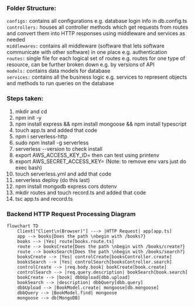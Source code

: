 
### Folder Structure:
```configs:``` contains all configurations e.g. database login info in db.config.ts<br>
```controllers:``` houses all controller methods which get requests from routes and convert them into HTTP responses using middleware and services as needed<br>
```middlewares:``` contains all middleware (software that lets software communicate with other software) in one place e.g. authentication<br>
```routes:``` single file for each logical set of routes e.g. routes for one type of resource, can be further broken down e.g. by versions of API<br>
```models:``` contains data models for database<br>
```services:``` contains all the business logic e.g. services to represent objects and methods to run queries on the database<br>

### Steps taken:
1. mkdir and cd
2. npm init -y
3. npm install express && npm install mongoose && npm install typescript
4. touch app.ts and added that code
5. npm i serverless-http
6. sudo npm install -g serverless
7. serverless --version to check install
8. export AWS_ACCESS_KEY_ID= then can test using printenv
9. export AWS_SECRET_ACCESS_KEY= (Note: to remove env vars just do exec bash)
10. touch serverless.yml and add that code
11. serverless deploy (do this last)
12. npm install mongodb express cors dotenv
13. mkdir routes and touch record.ts and added that code
14. tsc app.ts and record.ts

### Backend HTTP Request Processing Diagram
```mermaid
flowchart TD
    Client["Client\n(Browser)"] ---> |HTTP Request| app[app.ts]
    app --> books{Does the path \nbegin with /books?}
    books --> |Yes| route[books.route.ts]
    route --> booksCreate{Does the path \nbegin with /books/create?}
    route --> booksSearch{Does the path \nbegin with /books/search?}
    booksCreate --> |Yes| controlCreate[booksController.create]
    booksSearch --> |Yes| controlSearch[booksController.search]
    controlCreate --> |req.body.book| bookCreate[book.create]
    controlSearch --> |req.query.description| bookSearch[book.search]
    bookCreate --> |book| dbbUpload[dbb.upload]
    bookSearch --> |description| dbbQuery[dbb.query]
    dbbUpload --> |BookModel.create| mongoose[db.mongoose]
    dbbQuery --> |BookModel.find| mongoose
    mongoose --> db[MongoDB]
```